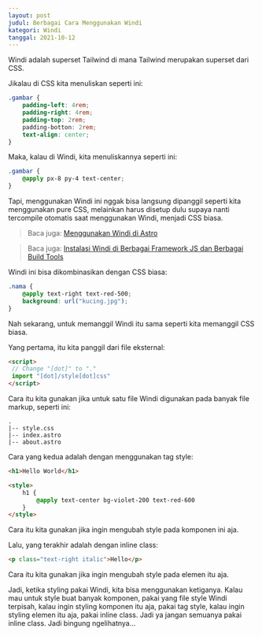 ```yaml
---
layout: post
judul: Berbagai Cara Menggunakan Windi
kategori: Windi
tanggal: 2021-10-12
---
```


Windi adalah superset Tailwind di mana Tailwind merupakan superset dari CSS.

Jikalau di CSS kita menuliskan seperti ini:

```css
.gambar {
	padding-left: 4rem;
	padding-right: 4rem;
	padding-top: 2rem;
	padding-botton: 2rem;
	text-align: center;
}
```

Maka, kalau di Windi, kita menuliskannya seperti ini:

```css
.gambar {
	@apply px-8 py-4 text-center;
}
```

Tapi, menggunakan Windi ini nggak bisa langsung dipanggil seperti kita menggunakan pure CSS, melainkan harus disetup dulu supaya nanti tercompile otomatis saat menggunakan Windi, menjadi CSS biasa.

> Baca juga: [Menggunakan Windi di Astro](/post/menggunakan-windi-di-astro)

> Baca juga: [Instalasi Windi di Berbagai Framework JS dan Berbagai Build Tools](https://windicss.org/guide/installation.html)

Windi ini bisa dikombinasikan dengan CSS biasa:

```css
.nama {
	@apply text-right text-red-500;
	background: url("kucing.jpg");
}
```

Nah sekarang, untuk memanggil Windi itu sama seperti kita memanggil CSS biasa.

Yang pertama, itu kita panggil dari file eksternal:

```html
<script>
 // Change "[dot]" to "."
 import "[dot]/style[dot]css"
</script>
```

Cara itu kita gunakan jika untuk satu file Windi digunakan pada banyak file markup, seperti ini:

```
.
|-- style.css
|-- index.astro
|-- about.astro
```

Cara yang kedua adalah dengan menggunakan tag style:

```html
<h1>Hello World</h1>

<style>
	h1 {
		@apply text-center bg-violet-200 text-red-600
	}
</style>
```

Cara itu kita gunakan jika ingin mengubah style pada komponen ini aja.

Lalu, yang terakhir adalah dengan inline class:

```html
<p class="text-right italic">Hello</p>
```

Cara itu kita gunakan jika ingin mengubah style pada elemen itu aja.

Jadi, ketika styling pakai Windi, kita bisa menggunakan ketiganya. Kalau mau untuk style buat banyak komponen, pakai yang file style Windi terpisah, kalau ingin styling komponen itu aja, pakai tag style, kalau ingin styling elemen itu aja, pakai inline class. Jadi ya jangan semuanya pakai inline class. Jadi bingung ngelihatnya...
